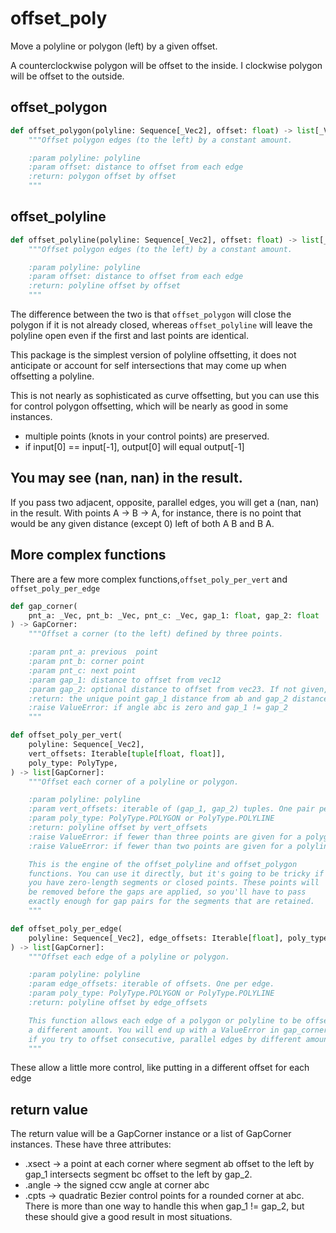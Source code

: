 # offset_poly

Move a polyline or polygon (left) by a given offset.

A counterclockwise polygon will be offset to the inside. I clockwise polygon will be offset to the outside.

## offset_polygon

~~~python
def offset_polygon(polyline: Sequence[_Vec2], offset: float) -> list[_Vec2]:
    """Offset polygon edges (to the left) by a constant amount.

    :param polyline: polyline
    :param offset: distance to offset from each edge
    :return: polygon offset by offset
    """
~~~

## offset_polyline

~~~python
def offset_polyline(polyline: Sequence[_Vec2], offset: float) -> list[_Vec2]:
    """Offset polygon edges (to the left) by a constant amount.

    :param polyline: polyline
    :param offset: distance to offset from each edge
    :return: polyline offset by offset
    """
~~~


The difference between the two is that `offset_polygon` will close the polygon if it is not already closed, whereas `offset_polyline` will leave the polyline open even if the first and last points are identical.

This package is the simplest version of polyline offsetting, it does not anticipate or account for self intersections that may come up when offsetting a polyline.

This is not nearly as sophisticated as curve offsetting, but you can use this for control polygon offsetting, which will be nearly as good in some instances.

* multiple points (knots in your control points) are preserved.
* if input[0] == input[-1], output[0] will equal output[-1]

## You may see (nan, nan) in the result.

If you pass two adjacent, opposite, parallel edges, you will get a (nan, nan) in the result. With points A -> B -> A, for instance, there is no point that would be any given distance (except 0) left of both A B and B A.

## More complex functions

There are a few more complex functions,`offset_poly_per_vert` and `offset_poly_per_edge`

~~~python
def gap_corner(
    pnt_a: _Vec, pnt_b: _Vec, pnt_c: _Vec, gap_1: float, gap_2: float | None = None
) -> GapCorner:
    """Offset a corner (to the left) defined by three points.

    :param pnt_a: previous  point
    :param pnt_b: corner point
    :param pnt_c: next point
    :param gap_1: distance to offset from vec12
    :param gap_2: optional distance to offset from vec23. If not given, gap_1 is used
    :return: the unique point gap_1 distance from ab and gap_2 distance from bc
    :raise ValueError: if angle abc is zero and gap_1 != gap_2
    """
~~~

~~~python
def offset_poly_per_vert(
    polyline: Sequence[_Vec2],
    vert_offsets: Iterable[tuple[float, float]],
    poly_type: PolyType,
) -> list[GapCorner]:
    """Offset each corner of a polyline or polygon.

    :param polyline: polyline
    :param vert_offsets: iterable of (gap_1, gap_2) tuples. One pair per corner.
    :param poly_type: PolyType.POLYGON or PolyType.POLYLINE
    :return: polyline offset by vert_offsets
    :raise ValueError: if fewer than three points are given for a polygon
    :raise ValueError: if fewer than two points are given for a polyline

    This is the engine of the offset_polyline and offset_polygon
    functions. You can use it directly, but it's going to be tricky if
    you have zero-length segments or closed points. These points will
    be removed before the gaps are applied, so you'll have to pass
    exactly enough for gap pairs for the segments that are retained.
    """
~~~

~~~python
def offset_poly_per_edge(
    polyline: Sequence[_Vec2], edge_offsets: Iterable[float], poly_type: PolyType
) -> list[GapCorner]:
    """Offset each edge of a polyline or polygon.

    :param polyline: polyline
    :param edge_offsets: iterable of offsets. One per edge.
    :param poly_type: PolyType.POLYGON or PolyType.POLYLINE
    :return: polyline offset by edge_offsets

    This function allows each edge of a polygon or polyline to be offset by
    a different amount. You will end up with a ValueError in gap_corner
    if you try to offset consecutive, parallel edges by different amounts.
    """
~~~

These allow a little more control, like putting in a different offset for each edge

## return value

The return value will be a GapCorner instance or a list of GapCorner instances. These have three attributes:

* .xsect -> a point at each corner where segment ab offset to the left by gap_1 intersects segment bc offset to the left by gap_2.
* .angle -> the signed ccw angle at corner abc
* .cpts -> quadratic Bezier control points for a rounded corner at abc. There is more than one way to handle this when gap_1 != gap_2, but these should give a good result in most situations.
